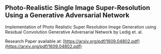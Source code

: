 ## Photo-Realistic Single Image Super-Resolution Using a Generative Adversarial Network
Implementation of Photo Realistic Super Resolution Image Generation using Residual Convolution Generative Adversarial Network by Ledig et. al.

Research Paper available at: [https://arxiv.org/pdf/1609.04802.pdf](https://arxiv.org/pdf/1609.04802.pdf)
